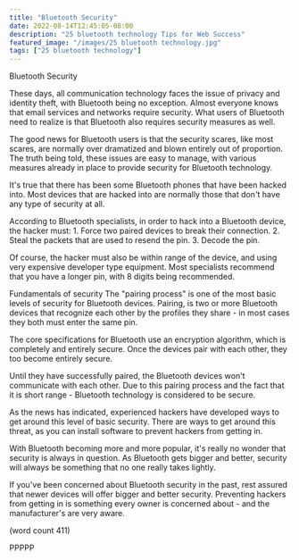 ```yaml
---
title: "Bluetooth Security"
date: 2022-08-14T12:45:05-08:00
description: "25 bluetooth technology Tips for Web Success"
featured_image: "/images/25 bluetooth technology.jpg"
tags: ["25 bluetooth technology"]
---
```


Bluetooth Security

These days, all communication technology faces the
issue of privacy and identity theft, with Bluetooth
being no exception.  Almost everyone knows that email
services and networks require security.  What users
of Bluetooth need to realize is that Bluetooth also
requires security measures as well.

The good news for Bluetooth users is that the 
security scares, like most scares, are normally over
dramatized and blown entirely out of proportion.  The
truth being told, these issues are easy to manage,
with various measures already in place to provide
security for Bluetooth technology.

It's true that there has been some Bluetooth phones
that have been hacked into.  Most devices that are
hacked into are normally those that don't have any
type of security at all.

According to Bluetooth specialists, in order to hack
into a Bluetooth device, the hacker must:
	1.  Force two paired devices to break their
connection.
	2.  Steal the packets that are used to 
resend the pin.
	3.  Decode the pin.

Of course, the hacker must also be within range of
the device, and using very expensive developer type
equipment.  Most specialists recommend that you 
have a longer pin, with 8 digits being recommended.

Fundamentals of security
The "pairing process" is one of the most basic levels
of security for Bluetooth devices.  Pairing, is
two or more Bluetooth devices that recognize each
other by the profiles they share - in most cases
they both must enter the same pin.

The core specifications for Bluetooth use an 
encryption algorithm, which is completely and entirely
secure.  Once the devices pair with each other,
they too become entirely secure.

Until they have successfully paired, the Bluetooth
devices won't communicate with each other.  Due to
this pairing process and the fact that it is short
range - Bluetooth technology is considered to be
secure.

As the news has indicated, experienced hackers 
have developed ways to get around this level of 
basic security.  There are ways to get around this
threat, as you can install software to prevent
hackers from getting in.

With Bluetooth becoming more and more popular, it's
really no wonder that security is always in
question.  As Bluetooth gets bigger and better,
security will always be something that no one
really takes lightly.

If you've been concerned about Bluetooth security
in the past, rest assured that newer devices will
offer bigger and better security.  Preventing 
hackers from getting in is something every owner
is concerned about - and the manufacturer's are
very aware.

(word count 411)

PPPPP


